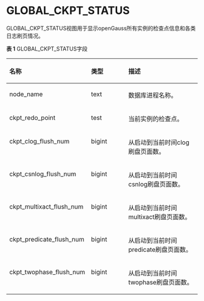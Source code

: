 # GLOBAL\_CKPT\_STATUS<a name="ZH-CN_TOPIC_0245374819"></a>

GLOBAL\_CKPT\_STATUS视图用于显示openGauss所有实例的检查点信息和各类日志刷页情况。

**表 1**  GLOBAL\_CKPT\_STATUS字段

<a name="zh-cn_topic_0237122715_table421592221420"></a>
<table><thead align="left"><tr id="zh-cn_topic_0237122715_row92161022161412"><th class="cellrowborder" valign="top" width="31.433143314331435%" id="mcps1.2.4.1.1"><p id="zh-cn_topic_0237122715_p1521662211418"><a name="zh-cn_topic_0237122715_p1521662211418"></a><a name="zh-cn_topic_0237122715_p1521662211418"></a>名称</p>
</th>
<th class="cellrowborder" valign="top" width="22.7022702270227%" id="mcps1.2.4.1.2"><p id="zh-cn_topic_0237122715_p15216522161417"><a name="zh-cn_topic_0237122715_p15216522161417"></a><a name="zh-cn_topic_0237122715_p15216522161417"></a>类型</p>
</th>
<th class="cellrowborder" valign="top" width="45.86458645864587%" id="mcps1.2.4.1.3"><p id="zh-cn_topic_0237122715_p1221682216148"><a name="zh-cn_topic_0237122715_p1221682216148"></a><a name="zh-cn_topic_0237122715_p1221682216148"></a>描述</p>
</th>
</tr>
</thead>
<tbody><tr id="zh-cn_topic_0237122715_row921682241410"><td class="cellrowborder" valign="top" width="31.433143314331435%" headers="mcps1.2.4.1.1 "><p id="zh-cn_topic_0237122715_p7216722161418"><a name="zh-cn_topic_0237122715_p7216722161418"></a><a name="zh-cn_topic_0237122715_p7216722161418"></a>node_name</p>
</td>
<td class="cellrowborder" valign="top" width="22.7022702270227%" headers="mcps1.2.4.1.2 "><p id="zh-cn_topic_0237122715_p1321792214146"><a name="zh-cn_topic_0237122715_p1321792214146"></a><a name="zh-cn_topic_0237122715_p1321792214146"></a>text</p>
</td>
<td class="cellrowborder" valign="top" width="45.86458645864587%" headers="mcps1.2.4.1.3 "><p id="zh-cn_topic_0237122715_p7217192271410"><a name="zh-cn_topic_0237122715_p7217192271410"></a><a name="zh-cn_topic_0237122715_p7217192271410"></a>数据库进程名称。</p>
</td>
</tr>
<tr id="zh-cn_topic_0237122715_row1121711228149"><td class="cellrowborder" valign="top" width="31.433143314331435%" headers="mcps1.2.4.1.1 "><p id="zh-cn_topic_0237122715_p82171322161420"><a name="zh-cn_topic_0237122715_p82171322161420"></a><a name="zh-cn_topic_0237122715_p82171322161420"></a>ckpt_redo_point</p>
</td>
<td class="cellrowborder" valign="top" width="22.7022702270227%" headers="mcps1.2.4.1.2 "><p id="zh-cn_topic_0237122715_p42171622121410"><a name="zh-cn_topic_0237122715_p42171622121410"></a><a name="zh-cn_topic_0237122715_p42171622121410"></a>test</p>
</td>
<td class="cellrowborder" valign="top" width="45.86458645864587%" headers="mcps1.2.4.1.3 "><p id="zh-cn_topic_0237122715_p14217162241415"><a name="zh-cn_topic_0237122715_p14217162241415"></a><a name="zh-cn_topic_0237122715_p14217162241415"></a>当前实例的检查点。</p>
</td>
</tr>
<tr id="zh-cn_topic_0237122715_row221732231414"><td class="cellrowborder" valign="top" width="31.433143314331435%" headers="mcps1.2.4.1.1 "><p id="zh-cn_topic_0237122715_p202173229142"><a name="zh-cn_topic_0237122715_p202173229142"></a><a name="zh-cn_topic_0237122715_p202173229142"></a>ckpt_clog_flush_num</p>
</td>
<td class="cellrowborder" valign="top" width="22.7022702270227%" headers="mcps1.2.4.1.2 "><p id="zh-cn_topic_0237122715_p1621812214140"><a name="zh-cn_topic_0237122715_p1621812214140"></a><a name="zh-cn_topic_0237122715_p1621812214140"></a>bigint</p>
</td>
<td class="cellrowborder" valign="top" width="45.86458645864587%" headers="mcps1.2.4.1.3 "><p id="zh-cn_topic_0237122715_p1221842219146"><a name="zh-cn_topic_0237122715_p1221842219146"></a><a name="zh-cn_topic_0237122715_p1221842219146"></a>从启动到当前时间clog刷盘页面数。</p>
</td>
</tr>
<tr id="zh-cn_topic_0237122715_row1218182219146"><td class="cellrowborder" valign="top" width="31.433143314331435%" headers="mcps1.2.4.1.1 "><p id="zh-cn_topic_0237122715_p921862241415"><a name="zh-cn_topic_0237122715_p921862241415"></a><a name="zh-cn_topic_0237122715_p921862241415"></a>ckpt_csnlog_flush_num</p>
</td>
<td class="cellrowborder" valign="top" width="22.7022702270227%" headers="mcps1.2.4.1.2 "><p id="zh-cn_topic_0237122715_p8218122281417"><a name="zh-cn_topic_0237122715_p8218122281417"></a><a name="zh-cn_topic_0237122715_p8218122281417"></a>bigint</p>
</td>
<td class="cellrowborder" valign="top" width="45.86458645864587%" headers="mcps1.2.4.1.3 "><p id="zh-cn_topic_0237122715_p14218132213145"><a name="zh-cn_topic_0237122715_p14218132213145"></a><a name="zh-cn_topic_0237122715_p14218132213145"></a>从启动到当前时间csnlog刷盘页面数。</p>
</td>
</tr>
<tr id="zh-cn_topic_0237122715_row122181222171411"><td class="cellrowborder" valign="top" width="31.433143314331435%" headers="mcps1.2.4.1.1 "><p id="zh-cn_topic_0237122715_p142181522161410"><a name="zh-cn_topic_0237122715_p142181522161410"></a><a name="zh-cn_topic_0237122715_p142181522161410"></a>ckpt_multixact_flush_num</p>
</td>
<td class="cellrowborder" valign="top" width="22.7022702270227%" headers="mcps1.2.4.1.2 "><p id="zh-cn_topic_0237122715_p1321882291414"><a name="zh-cn_topic_0237122715_p1321882291414"></a><a name="zh-cn_topic_0237122715_p1321882291414"></a>bigint</p>
</td>
<td class="cellrowborder" valign="top" width="45.86458645864587%" headers="mcps1.2.4.1.3 "><p id="zh-cn_topic_0237122715_p521918228145"><a name="zh-cn_topic_0237122715_p521918228145"></a><a name="zh-cn_topic_0237122715_p521918228145"></a>从启动到当前时间multixact刷盘页面数。</p>
</td>
</tr>
<tr id="zh-cn_topic_0237122715_row721922281413"><td class="cellrowborder" valign="top" width="31.433143314331435%" headers="mcps1.2.4.1.1 "><p id="zh-cn_topic_0237122715_p1421992216144"><a name="zh-cn_topic_0237122715_p1421992216144"></a><a name="zh-cn_topic_0237122715_p1421992216144"></a>ckpt_predicate_flush_num</p>
</td>
<td class="cellrowborder" valign="top" width="22.7022702270227%" headers="mcps1.2.4.1.2 "><p id="zh-cn_topic_0237122715_p721952211143"><a name="zh-cn_topic_0237122715_p721952211143"></a><a name="zh-cn_topic_0237122715_p721952211143"></a>bigint</p>
</td>
<td class="cellrowborder" valign="top" width="45.86458645864587%" headers="mcps1.2.4.1.3 "><p id="zh-cn_topic_0237122715_p221911220143"><a name="zh-cn_topic_0237122715_p221911220143"></a><a name="zh-cn_topic_0237122715_p221911220143"></a>从启动到当前时间predicate刷盘页面数。</p>
</td>
</tr>
<tr id="zh-cn_topic_0237122715_row172192225148"><td class="cellrowborder" valign="top" width="31.433143314331435%" headers="mcps1.2.4.1.1 "><p id="zh-cn_topic_0237122715_p122191322141415"><a name="zh-cn_topic_0237122715_p122191322141415"></a><a name="zh-cn_topic_0237122715_p122191322141415"></a>ckpt_twophase_flush_num</p>
</td>
<td class="cellrowborder" valign="top" width="22.7022702270227%" headers="mcps1.2.4.1.2 "><p id="zh-cn_topic_0237122715_p15219182218145"><a name="zh-cn_topic_0237122715_p15219182218145"></a><a name="zh-cn_topic_0237122715_p15219182218145"></a>bigint</p>
</td>
<td class="cellrowborder" valign="top" width="45.86458645864587%" headers="mcps1.2.4.1.3 "><p id="zh-cn_topic_0237122715_p19220922111420"><a name="zh-cn_topic_0237122715_p19220922111420"></a><a name="zh-cn_topic_0237122715_p19220922111420"></a>从启动到当前时间twophase刷盘页面数。</p>
</td>
</tr>
</tbody>
</table>
